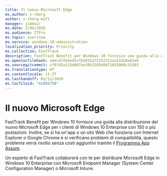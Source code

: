 ```yaml
---
title: Il nuovo Microsoft Edge
ms.author: v-rberg
author: v-rberg-msft
manager: jimmuir
ms.date: 2/04/2020
ms.audience: ITPro
ms.topic: overview
ms.service: windows-10-administration
localization_priority: Priority
ms.collection: FastTrack
description: FastTrack Benefit per Windows 10 fornisce una guida alla distribuzione del nuovo Microsoft Edge per i clienti di Windows 10 Enterprise con 150 o più postazioni.
ms.openlocfilehash: a4ecdfd16e45cfb5832a75152512acb32b9a81eb
ms.sourcegitcommit: cf6fd5a133d007ea395318540471691860c33303
ms.translationtype: HT
ms.contentlocale: it-IT
ms.lasthandoff: 02/11/2020
ms.locfileid: "41891750"
---
```

# <a name="the-new-microsoft-edge"></a>Il nuovo Microsoft Edge

FastTrack Benefit per Windows 10 fornisce una guida alla distribuzione del nuovo Microsoft Edge per i clienti di Windows 10 Enterprise con 150 o più postazioni. Inoltre, se si ha un'app o un sito Web che funziona con Internet Explorer o Google Chrome e si verificano problemi di compatibilità, questo problema verrà risolto senza costi aggiuntivi tramite il [Programma App Assure](Win-10-app-assure.md).

Un esperto di FastTrack collaborerà con te per distribuire Microsoft Edge in Windows 10 Enterprise con Microsoft Endpoint Manager (System Center Configuration Manager) o Microsoft Intune.
